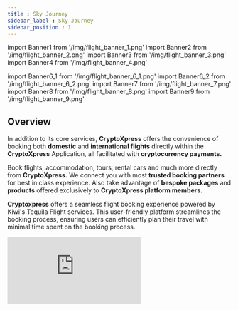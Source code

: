 ```yaml
---
title : Sky Journey
sidebar_label : Sky Journey
sidebar_position : 1
---
```


<!-- IMPORT -->
import Banner1 from '/img/flight_banner_1.png'
import Banner2 from '/img/flight_banner_2.png'
import Banner3 from '/img/flight_banner_3.png'
import Banner4 from '/img/flight_banner_4.png'

import Banner6_1 from '/img/flight_banner_6_1.png'
import Banner6_2 from '/img/flight_banner_6_2.png'
import Banner7 from '/img/flight_banner_7.png'
import Banner8 from '/img/flight_banner_8.png'
import Banner9 from '/img/flight_banner_9.png'

<!-- BODY -->

## Overview

<div className="overview-header">
  <div>
    <p>
      <span className="font-bold text-xl ">In</span> addition to its core services, <b>CryptoXpress</b> offers the convenience of booking both <b>domestic</b> and <b>international flights</b> directly within the <b>CryptoXpress</b> Application, all facilitated with <b>cryptocurrency payments.</b>
    </p>
    <p>
      Book flights, accommodation, tours, rental cars and much more directly from <b>CryptoXpress.</b> We connect you with most <b>trusted booking partners</b> for best in class experience. Also take advantage of <b>bespoke packages</b> and <b>products</b> offered exclusively to <b>CryptoXpress platform members.</b>
    </p>
    <p>
      <b>Cryptoxpress</b> offers a seamless flight booking experience powered by Kiwi's Tequila Flight services. This user-friendly platform streamlines the booking process, ensuring users can <span className="font-bold text-xl"> efficiently plan their travel with minimal time spent on the booking process. </span>
    </p>
    
  </div>
  <iframe
    src="https://www.youtube.com/embed/pHqP_CqIo-8?si=5xCO0JVVwEB_--80"
    frameBorder="0"
    allow="accelerometer; autoplay; encrypted-media; gyroscope; picture-in-picture"
    allowFullScreen />
</div>


## Fly Your Way: A Step-by-Step Guide to Effortless Flight Booking !

Booking both **domestic** and **international flights** is a breeze with the Cryptoxpress app, requiring just a few simple steps that take only minutes to complete.

1.  Just go to the **CryptoXpress** App and open the **Shop** Section. Then fill in the details of your Travel and Tap **Search Flights**

<center>
<img src={Banner1} width="270" />
</center>

2. Now Select the suitable time for catching the flight.

<center>
<img src={Banner2} width="270" />
</center>

3. In the Details Bottom Sheet Add in the number of people going with you

<center>
<img src={Banner3} width="270" />
</center>

4. Now in the details screen fill in the details of each of the individual by tapping on the **Edit** and then proceed to **Select Seats**

<center>
    <div className="items-center">
        <img src={Banner4} width="270" style={{"margin" : "5px 10px 5px 5px"}} />
        <img src={Banner9} width="310" style={{"margin" : "5px 5px 5px 10px"}}/>
    </div>
</center>

5. After Filling details , if possible then you will be present a screen to select seats of your choice. (Depends on the Airline)

<center>
    <div className="items-center">
        <img src={Banner6_1} width="270" style={{"margin" : "5px 10px 5px 5px"}} />
        <img src={Banner6_2} width="270" style={{"margin" : "5px 5px 5px 10px"}} />
    </div>
</center>

6. In the **Checkout page** confirm all the details filled and then **Proceed to Payment**

<center>
<img src={Banner7} width="270" />
</center>

7. After **Successful payment** you'll be greeted with the **Confirmation Page** containing details of your Travel. **Happy Journey !!**

<center>
<img src={Banner8} width="270" />
</center>